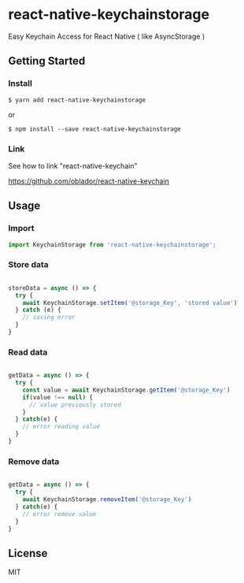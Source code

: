 # react-native-keychainstorage

Easy Keychain Access for React Native ( like AsyncStorage )

## Getting Started


### Install

```
$ yarn add react-native-keychainstorage
```

or

```
$ npm install --save react-native-keychainstorage
```

### Link

See how to link "react-native-keychain"

https://github.com/oblador/react-native-keychain


## Usage

### Import

```js
import KeychainStorage from 'react-native-keychainstorage';
```

### Store data
```jsx

storeData = async () => {
  try {
    await KeychainStorage.setItem('@storage_Key', 'stored value')
  } catch (e) {
    // saving error
  }
}

```

### Read data
```jsx

getData = async () => {
  try {
    const value = await KeychainStorage.getItem('@storage_Key')
    if(value !== null) {
      // value previously stored
    }
  } catch(e) {
    // error reading value
  }
}

```

### Remove data
```jsx

getData = async () => {
  try {
    await KeychainStorage.removeItem('@storage_Key')
  } catch(e) {
    // error remove value
  }
}

```


## License

MIT
